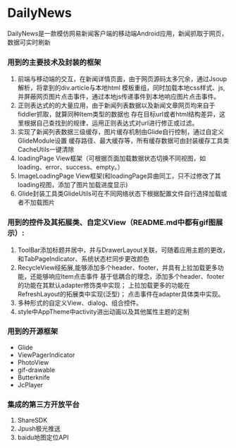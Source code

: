 # DailyNews
DailyNews是一款模仿网易新闻客户端的移动端Android应用，新闻抓取于网页，数据可实时刷新

### 用到的主要技术及封装的框架
1. 前端与移动端的交互，在新闻详情页面，由于网页源码太多冗余，通过Jsoup解析，将拿到的div.article与本地html
    模板重组，同时加载本地css样式、js,并屏蔽网页图片点击事件，通过本地js传递事件到本地响应图片点击事件。
2. 正则表达式的的大量应用，由于新闻列表数据以及新闻文章网页均来自于fiddler抓取，就算同种Item类型的数据也
    存在目标url或者html结构差异，这里根据自己查找到的规律，运用正则表达式对url进行修正或过滤。
2. 实现了新闻列表数据三级缓存，图片缓存机制由Glide自行控制，通过自定义GlideModule设置
    缓存路径、最大缓存等，所有缓存数据可由封装缓存工具类CacheUtils一键清除
3. loadingPage View框架（可根据页面加载数据状态切换不同视图，如loading、error、success、empty。）
4. ImageLoadingPage View框架(和loadingPage异曲同工，只不过修改了其loading视图，添加了图片加载进度显示)
5. Glide封装工具类GlideUtils可在不同网络状态下根据配置文件自行选择加载或者不加载图片

### 用到的控件及其拓展类、自定义View（README.md中都有gif图展示）:
1. ToolBar添加标题并居中，并与DrawerLayout关联，可随着应用主题的更改，和TabPageIndicator、系统状态栏同步更改颜色
2. RecycleView经拓展,能够添加多个header、footer，并具有上拉加载更多功能，还能够响应Item点击事件
   基于低耦合的理念，添加多个header、footer的功能在其默认adapter修饰类中实现；
                     上拉加载更多的功能在RefreshLayout的拓展类中实现(泛型)；
                     点击事件在adapter具体类中实现。
3. 多种形式的自定义View、dialog、组合控件。
4. style中AppTheme中activity进出动画以及其他属性主题的定制


### 用到的开源框架
* Glide
* ViewPagerIndicator
* PhotoView
* gif-drawable
* Butterknife
* JcPlayer

### 集成的第三方开放平台
1. ShareSDK
2. Jpush极光推送
3. baidu地图定位API